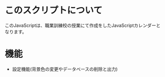 # このスクリプトについて
 このJavaScriptは、職業訓練校の授業にて作成をしたJavaScriptカレンダーとなります。

# 機能
* 設定機能(背景色の変更やデータベースの削除と出力) 
